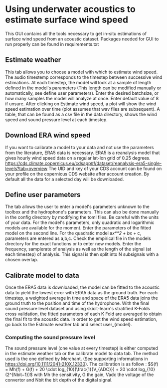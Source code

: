 # Using underwater acoustics to estimate surface wind speed

This GUI contains all the tools necessary to get in-situ estimations of surface wind speed from an acoustic dataset.
Packages needed for GUI to run properly can be found in requirements.txt


## Estimate weather

This tab allows you to choose a model with which to estimate wind speed. The audio timestemp corresponds to the timestep between successive wind estimations. 
At each timestep, the model will look at a sample of length defined in the model's parameters (This length can be modified manually or automatically, see define user parameters).
Enter the desired batchsize, or how many samples the model will analyze at once. Enter default value of 8 if unsure.
After clicking on Estimate wind speed, a plot will show the wind speed estimation over time (plot assumes that wav files are subsequent). 
A table, that can be found as a csv file in the data directory, shows the wind speed and sound pressure level at each timestep.

## Download ERA wind speed

If you want to calibrate a model to your data and not use the parameters from the literature, ERA5 data is necessary. 
ERA5 is a reanalysis model that gives hourly wind speed data on a regular lat-lon grid of 0.25 degrees. https://cds.climate.copernicus.eu/cdsapp#!/dataset/reanalysis-era5-single-levels?tab=overview
The UID and key of your CDS account can be found on your profile on the copernicus CDS website after account creation.
By default all the data for a selected day will be downloaded.

## Define user parameters

The tab allows the user to enter a model's parameters unknown to the toolbox and the hydrophone's parameters. 
This can also be done manually in the config directory by modifying the toml files. 
Be careful with the units of your data. 
For the model's parameters, only quadratic and logarithmic models are available for the moment.
Enter the parameters of the fitted model on the second line. For the quadratic model a*x**2 + b*x + c, parameters are entered as a,b,c. Check the empirical file in the models directory for the exact functions or to enter new models.
Enter the frequency, samplerate of analysis as well as the length of the signal (at each timestep) of analysis. This signal is then split into N subsignals with a chosen overlap.

## Calibrate model to data

Once the ERA5 data is downloaded, the model can be fitted to the acoustic data to yield the lowest error with ERA5 data as the ground truth. 
For each timestep, a weighted average in time and space of the ERA5 data joins the ground truth to the position and time of the hydrophone. 
With the final sound pressure level dataset and using skicit-learn's stratified K-Folds cross validation, the fitted parameters of each K Fold are averaged to obtain the final fit to the acoustic data.
In order to get the wind speed estimation, go back to the Estimate weather tab and select user_{model}.


### Computing the sound pressure level

The sound pressure level (one value at every timestep) is either computed in the estimate weather tab or the calibrate model to data tab. The method used is the one defined by Merchant. (See supporting informations in https://doi.org/10.1111/2041-210X.12330).
The calibration is as follow : $S(f) = Mh(f) + G(f) + 20 \cdot log_{10}(\frac{1}{V_{ADC}}) + 20 \cdot log_{10}(2^{Nbit−1})$ with Mh the sensitivity, G the gain, Vadc the voltage of the convertor and Nbit the bit depth of the digital signal.




